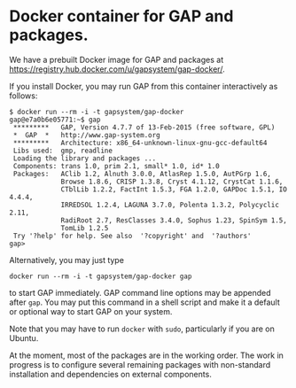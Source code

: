 # Docker container for GAP and packages.

We have a prebuilt Docker image for GAP and packages at https://registry.hub.docker.com/u/gapsystem/gap-docker/.

If you install Docker, you may run GAP from this container interactively as follows:

```
$ docker run --rm -i -t gapsystem/gap-docker
gap@e7a0b6e05771:~$ gap
 *********   GAP, Version 4.7.7 of 13-Feb-2015 (free software, GPL)
 *  GAP  *   http://www.gap-system.org
 *********   Architecture: x86_64-unknown-linux-gnu-gcc-default64
 Libs used:  gmp, readline
 Loading the library and packages ...
 Components: trans 1.0, prim 2.1, small* 1.0, id* 1.0
 Packages:   AClib 1.2, Alnuth 3.0.0, AtlasRep 1.5.0, AutPGrp 1.6, 
             Browse 1.8.6, CRISP 1.3.8, Cryst 4.1.12, CrystCat 1.1.6, 
             CTblLib 1.2.2, FactInt 1.5.3, FGA 1.2.0, GAPDoc 1.5.1, IO 4.4.4, 
             IRREDSOL 1.2.4, LAGUNA 3.7.0, Polenta 1.3.2, Polycyclic 2.11, 
             RadiRoot 2.7, ResClasses 3.4.0, Sophus 1.23, SpinSym 1.5, 
             TomLib 1.2.5
 Try '?help' for help. See also  '?copyright' and  '?authors'
gap> 
```

Alternatively, you may just type 
```
docker run --rm -i -t gapsystem/gap-docker gap
```
to start GAP immediately. GAP command line options may be appended after `gap`. You may put this command in a shell script and make it a default or optional way to start GAP on your system.

Note that you may have to run `docker` with `sudo`, particularly if you are on Ubuntu.

At the moment, most of the packages are in the working order. The work in progress is to configure several remaining packages with non-standard installation and dependencies on external components.
 
